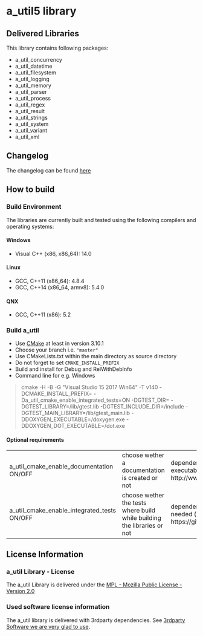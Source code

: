 # a_util5 library #

## Delivered Libraries ##

This library contains following packages:

- a_util_concurrency
- a_util_datetime
- a_util_filesystem
- a_util_logging
- a_util_memory
- a_util_parser
- a_util_process
- a_util_regex
- a_util_result
- a_util_strings
- a_util_system
- a_util_variant
- a_util_xml

## Changelog ##

The changelog can be found [here](doc/changelog.md)

## How to build ##

### Build Environment ###

The libraries are currently built and tested using the following compilers and operating systems:

#### Windows ####
- Visual C++ (x86, x86_64): 14.0

#### Linux ####
- GCC, C++11 (x86_64): 4.8.4
- GCC, C++14 (x86_64, armv8): 5.4.0

#### QNX ####
- GCC, C++11 (x86): 5.2

### Build a_util ###

- Use [CMake](https://cmake.org/) at least in version 3.10.1  
- Choose your branch i.e. `"master"`
- Use CMakeLists.txt within the main directory as source directory
- Do not forget to set `CMAKE_INSTALL_PREFIX`
- Build and install for Debug and RelWithDebInfo
- Command line for e.g. Windows
> cmake <source directory> -H<source directory> -B<build directory> -G "Visual Studio 15 2017 Win64" -T v140 -DCMAKE_INSTALL_PREFIX=<install directory> -Da_util_cmake_enable_integrated_tests=ON -DGTEST_DIR=<GTest directory> -DGTEST_LIBRARY=<GTest directory>/lib/gtest.lib -DGTEST_INCLUDE_DIR=<GTest directory>/include -DGTEST_MAIN_LIBRARY=<GTest directory>/lib/gtest_main.lib -DDOXYGEN_EXECUTABLE=<doxygen binary directory>/doxygen.exe -DDOXYGEN_DOT_EXECUTABLE=<graphviz binary directory>/dot.exe


#### Optional requirements 

<table>
<tr>
<td>
a_util_cmake_enable_documentation ON/OFF 
</td>
<td>
choose wether a documentation is created or not
</td>
<td>
dependency to a valid doxygen executable needed (see http://www.doxygen.nl/)
</td>
</tr>
<tr>
<td>
a_util_cmake_enable_integrated_tests ON/OFF 
</td>
<td>
choose wether the tests where build while building the libraries or not
</td>
<td>
dependency to a valid gtest package needed (see https://github.com/google/googletest)
</td>
</tr>
</table>



## License Information ##

### a_util Library - License ###

The a_util Library is delivered under the
[MPL - Mozilla Public License - Version 2.0](doc/license/MPL2.0.txt)

### Used software license information ###

The a_util library is delivered with 3rdparty dependencies.
See [3rdparty Software we are very glad to use](doc/license/used_oss.md).
